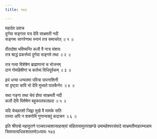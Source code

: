 ```yaml
---
title: १७३

---
```

महादेव उवाच  
दुर्गया सङ्गता यत्र देवि साभ्रमती नदी  
सङ्गमः सागरेणाथ स्नानं तत्र समाचरेत् ॥ १ ॥


वीतदोषा भविष्यन्ति कलौ वै नात्र संशयः  
तत्र श्राद्धं प्रकर्त्तव्यं दुर्गया सङ्गमे तथा ॥ २ ॥


तत्र गत्वा विशेषेण ब्राह्मणानां च भोजनम्  
दानं गोमहिषीणां च कर्तव्यं विधिपूर्वकम् ॥ ३ ॥


इयं धन्या धन्यतमा पवित्रा पापनाशिनी  
यां दृष्ट्वा चापि भो देवि मुच्यते पातकैर्नरः ॥ ४ ॥


यथा गङ्गा तथा चेयं ज्ञेया साभ्रमती नदी  
कलौ देवि विशेषेण बहुकालफलप्रदा ॥ ५ ॥


यदि चेच्छतशो जिह्वा मुखे वै मामके सति  
तस्या अपि न शक्नोमि गुणान्वक्तुं कदाचन ॥ ६ ॥


इति श्रीपाद्मे महापुराणे पञ्चपञ्चाशत्साहस्र्यां संहितायामुत्तरखण्डे उमामहेश्वरसंवादे साभ्रमतीमाहात्म्यन्नाम त्रिसप्तत्यधिकशततमोऽध्यायः १७३